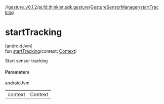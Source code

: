 //[gesture_v0.1.2](../../../index.md)/[ai.fd.thinklet.sdk.gesture](../index.md)/[GestureSensorManager](index.md)/[startTracking](start-tracking.md)

# startTracking

[androidJvm]\
fun [startTracking](start-tracking.md)(context: [Context](https://developer.android.com/reference/kotlin/android/content/Context.html))

Start sensor tracking

#### Parameters

androidJvm

| | |
|---|---|
| context | Context |
